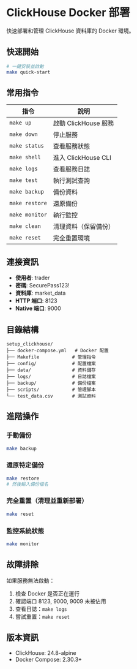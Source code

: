 # ClickHouse Docker 部署

快速部署和管理 ClickHouse 資料庫的 Docker 環境。

## 快速開始

```bash
# 一鍵安裝並啟動
make quick-start
```

## 常用指令

| 指令 | 說明 |
|------|------|
| `make up` | 啟動 ClickHouse 服務 |
| `make down` | 停止服務 |
| `make status` | 查看服務狀態 |
| `make shell` | 進入 ClickHouse CLI |
| `make logs` | 查看服務日誌 |
| `make test` | 執行測試查詢 |
| `make backup` | 備份資料 |
| `make restore` | 還原備份 |
| `make monitor` | 執行監控 |
| `make clean` | 清理資料（保留備份） |
| `make reset` | 完全重置環境 |

## 連接資訊

- **使用者**: trader
- **密碼**: SecurePass123!
- **資料庫**: market_data
- **HTTP 端口**: 8123
- **Native 端口**: 9000

## 目錄結構

```
setup_clickhouse/
├── docker-compose.yml   # Docker 配置
├── Makefile            # 管理指令
├── config/             # 配置檔案
├── data/               # 資料儲存
├── logs/               # 日誌檔案
├── backup/             # 備份檔案
├── scripts/            # 管理腳本
└── test_data.csv       # 測試資料
```

## 進階操作

### 手動備份
```bash
make backup
```

### 還原特定備份
```bash
make restore
# 然後輸入備份檔名
```

### 完全重置（清理並重新部署）
```bash
make reset
```

### 監控系統狀態
```bash
make monitor
```

## 故障排除

如果服務無法啟動：
1. 檢查 Docker 是否正在運行
2. 確認端口 8123, 9000, 9009 未被佔用
3. 查看日誌：`make logs`
4. 嘗試重置：`make reset`

## 版本資訊

- ClickHouse: 24.8-alpine
- Docker Compose: 2.30.3+